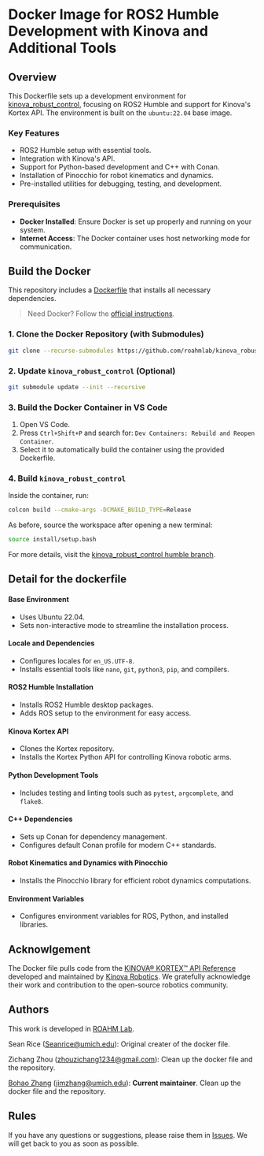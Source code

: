 # Docker Image for ROS2 Humble Development with Kinova and Additional Tools

## Overview

This Dockerfile sets up a development environment for [kinova_robust_control](https://github.com/roahmlab/kinova_robust_control/tree/humble), focusing on ROS2 Humble and support for Kinova's Kortex API.
The environment is built on the `ubuntu:22.04` base image.

### Key Features
- ROS2 Humble setup with essential tools.
- Integration with Kinova's API.
- Support for Python-based development and C++ with Conan.
- Installation of Pinocchio for robot kinematics and dynamics.
- Pre-installed utilities for debugging, testing, and development.

### Prerequisites

- **Docker Installed**: Ensure Docker is set up properly and running on your system.
- **Internet Access**: The Docker container uses host networking mode for communication.

## Build the Docker

This repository includes a [Dockerfile](docker/Dockerfile) that installs all necessary dependencies.

> Need Docker? Follow the [official instructions](https://docs.docker.com/engine/install/ubuntu/#install-using-the-repository).

### 1. Clone the Docker Repository (with Submodules)

```bash
git clone --recurse-submodules https://github.com/roahmlab/kinova_robust_control_docker.git
```

### 2. Update `kinova_robust_control` (Optional)

```bash
git submodule update --init --recursive
```

### 3. Build the Docker Container in VS Code

1. Open VS Code.
2. Press `Ctrl+Shift+P` and search for: `Dev Containers: Rebuild and Reopen Container`.
3. Select it to automatically build the container using the provided Dockerfile.

### 4. Build `kinova_robust_control`

Inside the container, run:

```bash
colcon build --cmake-args -DCMAKE_BUILD_TYPE=Release
```

As before, source the workspace after opening a new terminal:

```bash
source install/setup.bash
```


For more details, visit the [kinova_robust_control humble branch](https://github.com/roahmlab/kinova_robust_control/tree/humble).

## Detail for the dockerfile

#### Base Environment
- Uses Ubuntu 22.04.
- Sets non-interactive mode to streamline the installation process.

#### Locale and Dependencies
- Configures locales for `en_US.UTF-8`.
- Installs essential tools like `nano`, `git`, `python3`, `pip`, and compilers.

#### ROS2 Humble Installation
- Installs ROS2 Humble desktop packages.
- Adds ROS setup to the environment for easy access.

#### Kinova Kortex API
- Clones the Kortex repository.
- Installs the Kortex Python API for controlling Kinova robotic arms.

#### Python Development Tools
- Includes testing and linting tools such as `pytest`, `argcomplete`, and `flake8`.

#### C++ Dependencies
- Sets up Conan for dependency management.
- Configures default Conan profile for modern C++ standards.

#### Robot Kinematics and Dynamics with Pinocchio
- Installs the Pinocchio library for efficient robot dynamics computations.

#### Environment Variables
- Configures environment variables for ROS, Python, and installed libraries.

## Acknowlgement

The Docker file pulls code from the [KINOVA® KORTEX™ API Reference](https://github.com/Kinovarobotics/kortex) developed and maintained by [Kinova Robotics](https://www.kinovarobotics.com/). 
We gratefully acknowledge their work and contribution to the open-source robotics community.

## Authors

This work is developed in [ROAHM Lab](https://www.roahmlab.com/). 

Sean Rice (Seanrice@umich.edu): Original creater of the docker file.

Zichang Zhou (zhouzichang1234@gmail.com): Clean up the docker file and the repository.

[Bohao Zhang](https://cfather.github.io/) (jimzhang@umich.edu): **Current maintainer**. Clean up the docker file and the repository.

## Rules
If you have any questions or suggestions, please raise them in [Issues](https://github.com/roahmlab/kinova_robust_control_docker/issues).
We will get back to you as soon as possible.










